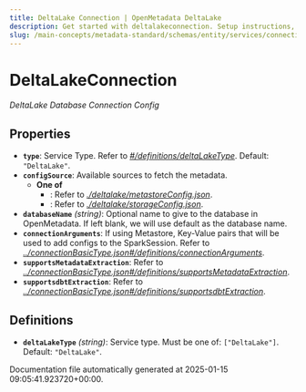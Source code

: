 ```yaml
---
title: DeltaLake Connection | OpenMetadata DeltaLake
description: Get started with deltalakeconnection. Setup instructions, features, and configuration details inside.
slug: /main-concepts/metadata-standard/schemas/entity/services/connections/database/deltalakeconnection
---
```


# DeltaLakeConnection

*DeltaLake Database Connection Config*

## Properties

- **`type`**: Service Type. Refer to *[#/definitions/deltaLakeType](#definitions/deltaLakeType)*. Default: `"DeltaLake"`.
- **`configSource`**: Available sources to fetch the metadata.
  - **One of**
    - : Refer to *[./deltalake/metastoreConfig.json](#deltalake/metastoreConfig.json)*.
    - : Refer to *[./deltalake/storageConfig.json](#deltalake/storageConfig.json)*.
- **`databaseName`** *(string)*: Optional name to give to the database in OpenMetadata. If left blank, we will use default as the database name.
- **`connectionArguments`**: If using Metastore, Key-Value pairs that will be used to add configs to the SparkSession. Refer to *[../connectionBasicType.json#/definitions/connectionArguments](#/connectionBasicType.json#/definitions/connectionArguments)*.
- **`supportsMetadataExtraction`**: Refer to *[../connectionBasicType.json#/definitions/supportsMetadataExtraction](#/connectionBasicType.json#/definitions/supportsMetadataExtraction)*.
- **`supportsdbtExtraction`**: Refer to *[../connectionBasicType.json#/definitions/supportsdbtExtraction](#/connectionBasicType.json#/definitions/supportsdbtExtraction)*.
## Definitions

- **`deltaLakeType`** *(string)*: Service type. Must be one of: `["DeltaLake"]`. Default: `"DeltaLake"`.


Documentation file automatically generated at 2025-01-15 09:05:41.923720+00:00.
